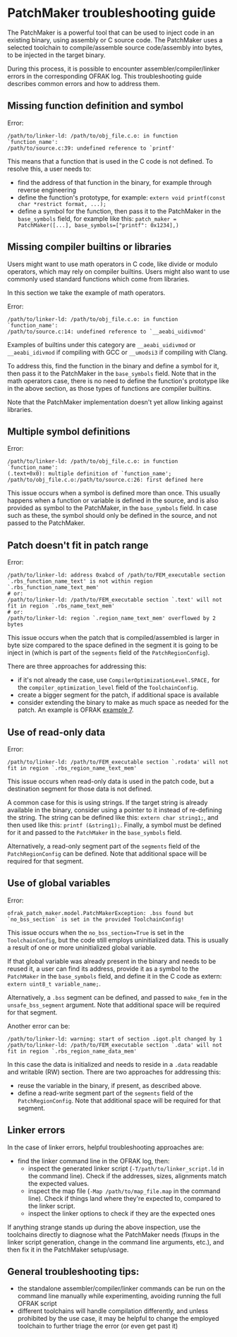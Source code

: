 # PatchMaker troubleshooting guide
The PatchMaker is a powerful tool that can be used to inject code in an existing binary, using
assembly or C source code. The PatchMaker uses a selected toolchain to compile/assemble source
code/assembly into bytes, to be injected in the target binary.

During this process, it is possible to encounter assembler/compiler/linker errors in the
corresponding OFRAK log. This troubleshooting guide describes common errors and how to address them.

## Missing function definition and symbol
Error:
```
/path/to/linker-ld: /path/to/obj_file.c.o: in function `function_name':
/path/to/source.c:39: undefined reference to `printf'
```
This means that a function that is used in the C code is not defined. To resolve this, a user needs
to:

- find the address of that function in the binary, for example through reverse engineering
- define the function's prototype, for example: `extern void printf(const char *restrict format, ...);`
- define a symbol for the function, then pass it to the PatchMaker in the `base_symbols` field, for example like this: `patch_maker = PatchMaker([...], base_symbols=["printf": 0x1234],)`

## Missing compiler builtins or libraries
Users might want to use math operators in C code, like divide or modulo operators, which may rely
on compiler builtins. Users might also want to use commonly used standard functions which come from
libraries.

In this section we take the example of math operators.

Error:
```
/path/to/linker-ld: /path/to/obj_file.c.o: in function `function_name':
/path/to/source.c:14: undefined reference to `__aeabi_uidivmod'
```
Examples of builtins under this category are `__aeabi_uidivmod` or `__aeabi_idivmod` if compiling
with GCC or `__umodsi3` if compiling with Clang.

To address this, find the function in the binary and define a symbol for it, then pass it to the PatchMaker in the `base_symbols` field. Note that in the math operators case, there is no need to define the function's prototype like in the above section, as those types of functions are compiler builtins.

Note that the PatchMaker implementation doesn't yet allow linking against libraries.

## Multiple symbol definitions
Error:
```
/path/to/linker-ld: /path/to/obj_file.c.o: in function `function_name':
(.text+0x0): multiple definition of `function_name'; /path/to/obj_file.c.o:/path/to/source.c:26: first defined here
```
This issue occurs when a symbol is defined more than once. This usually happens when a function or
variable is defined in the source, and is also provided as symbol to the PatchMaker, in the
`base_symbols` field. In case such as these, the symbol should only be defined in the source, and
not passed to the PatchMaker.

## Patch doesn't fit in patch range
Error:
```
/path/to/linker-ld: address 0xabcd of /path/to/FEM_executable section `.rbs_function_name_text' is not within region `.rbs_function_name_text_mem'
# or:
/path/to/linker-ld: /path/to/FEM_executable section `.text' will not fit in region `.rbs_name_text_mem'
# or:
/path/to/linker-ld: region `.region_name_text_mem' overflowed by 2 bytes
```
This issue occurs when the patch that is compiled/assembled is larger in byte size compared to the
space defined in the segment it is going to be inject in (which is part of the `segments` field of
the `PatchRegionConfig`).

There are three approaches for addressing this:

- if it's not already the case, use `CompilerOptimizationLevel.SPACE,` for the `compiler_optimization_level` field of the `ToolchainConfig`.
- create a bigger segment for the patch, if additional space is available
- consider extending the binary to make as much space as needed for the patch. An example is OFRAK [example 7](../../examples/ex7_code_insertion_with_extension.html).

## Use of read-only data
Error:
```
/path/to/linker-ld: /path/to/FEM_executable section `.rodata' will not fit in region `.rbs_region_name_text_mem'
```
This issue occurs when read-only data is used in the patch code, but a destination segment for those
data is not defined.

A common case for this is using strings. If the target string is already available in the binary,
consider using a pointer to it instead of re-defining the string. The string can be defined like
this: `extern char string1;`, and then used like this: `printf (&string1);`. Finally, a symbol must be
defined for it and passed to the `PatchMaker` in the `base_symbols` field.

Alternatively, a read-only segment part of the `segments` field of the `PatchRegionConfig` can be
defined. Note that additional space will be required for that segment.

## Use of global variables
Error:
```
ofrak_patch_maker.model.PatchMakerException: .bss found but `no_bss_section` is set in the provided ToolchainConfig!
```
This issue occurs when the `no_bss_section=True` is set in the `ToolchainConfig`, but the code still
employs uninitialized data. This is usually a result of one or more uninitialized global variable.

If that global variable was already present in the binary and needs to be reused it, a user can
find its address, provide it as a symbol to the `PatchMaker` in the `base_symbols` field, and define
it in the C code as extern: `extern uint8_t variable_name;`.

Alternatively, a `.bss` segment can be defined, and passed to `make_fem` in the `unsafe_bss_segment`
argument. Note that additional space will be required for that segment.

Another error can be:
```
/path/to/linker-ld: warning: start of section .igot.plt changed by 1
/path/to/linker-ld: /path/to/FEM_executable section `.data' will not fit in region `.rbs_region_name_data_mem'
```
In this case the data is initialized and needs to reside in a `.data` readable and writable (RW)
section. There are two approaches for addressing this:

- reuse the variable in the binary, if present, as described above.
- define a read-write segment part of the `segments` field of the `PatchRegionConfig`. Note that additional space will be required for that segment.

## Linker errors
In the case of linker errors, helpful troubleshooting approaches are:

- find the linker command line in the OFRAK log, then:
    - inspect the generated linker script (`-T/path/to/linker_script.ld` in the command line). Check if the addresses, sizes, alignments match the expected values.
    - inspect the map file (`-Map /path/to/map_file.map` in the command line). Check if things land where they're expected to, compared to the linker script.
    - inspect the linker options to check if they are the expected ones

If anything strange stands up during the above inspection, use the toolchains directly to diagnose
what the PatchMaker needs (fixups in the linker script generation, change in the command line
arguments, etc.), and then fix it in the PatchMaker setup/usage.

## General troubleshooting tips:
- the standalone assembler/compiler/linker commands can be run on the command line manually while experimenting, avoiding running the full OFRAK script
- different toolchains will handle compilation differently, and unless prohibited by the use case, it may be helpful to change the employed toolchain to further triage the error (or even get past it)
